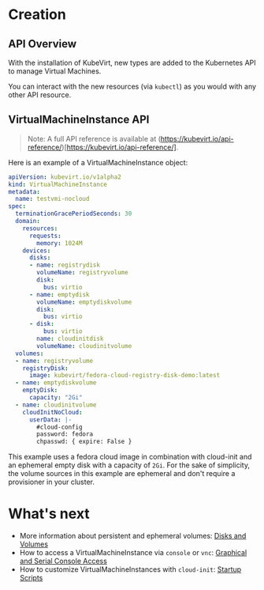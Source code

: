 # Creation

## API Overview

With the installation of KubeVirt, new types are added to the Kubernetes API to manage Virtual Machines.

You can interact with the new resources \(via `kubectl`\) as you would with any other API resource.

## VirtualMachineInstance API

> Note: A full API reference is available at (https://kubevirt.io/api-reference/)[https://kubevirt.io/api-reference/].

Here is an example of a VirtualMachineInstance object:

```yaml
apiVersion: kubevirt.io/v1alpha2
kind: VirtualMachineInstance
metadata:
  name: testvmi-nocloud
spec:
  terminationGracePeriodSeconds: 30
  domain:
    resources:
      requests:
        memory: 1024M
    devices:
      disks:
      - name: registrydisk
        volumeName: registryvolume
        disk:
          bus: virtio
      - name: emptydisk
        volumeName: emptydiskvolume
        disk:
          bus: virtio
      - disk:
          bus: virtio
        name: cloudinitdisk
        volumeName: cloudinitvolume
  volumes:
  - name: registryvolume
    registryDisk:
      image: kubevirt/fedora-cloud-registry-disk-demo:latest
  - name: emptydiskvolume
    emptyDisk:
      capacity: "2Gi"
  - name: cloudinitvolume
    cloudInitNoCloud:
      userData: |-
        #cloud-config
        password: fedora
        chpasswd: { expire: False }
```

This example uses a fedora cloud image in combination with cloud-init and an
ephemeral empty disk with a capacity of `2Gi`. For the sake of simplicity, the
volume sources in this example are ephemeral and don't require a provisioner in
your cluster.

# What's next

 * More information about persistent and ephemeral volumes: [Disks and Volumes](workloads/virtual-machines/disks-and-volumes.md)
 * How to access a VirtualMachineInstance via `console` or `vnc`: [Graphical and Serial Console Access](workloads/virtual-machines/graphical-and-console-access.md)
 * How to customize VirtualMachineInstances with `cloud-init`: [Startup Scripts](workloads/virtual-machines/startup-scripts.md)
